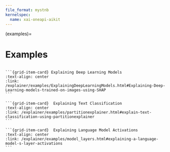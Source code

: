 ```yaml
---
file_format: mystnb
kernelspec:
  name: xai-oneapi-aikit
--- 
```

(examples)=
# Examples

````{grid} 3

```{grid-item-card} Explaining Deep Learning Models
:text-align: center
:link: /explainer/examples/ExplainingDeepLearningModels.html#Explaining-Deep-Learning-models-trained-on-images-using-SHAP
```

```{grid-item-card}  Explaining Text Classification
:text-align: center
:link: /explainer/examples/partitionexplainer.html#explain-text-classification-using-partitionexplainer
```

```{grid-item-card}  Explaining Language Model Activations
:text-align: center
:link: /explainer/examples/model_layers.html#explaining-a-language-model-s-layer-activations
```

````

